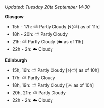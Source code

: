 *Updated: Tuesday 20th September 14:30*

**Glasgow**

* 15h - 17h: :partly_sunny: Partly Cloudy [:cyclone:(:partly_sunny:) as of 11h]
* 18h - 20h: :partly_sunny: Partly Cloudy
* 21h: :partly_sunny: Partly Cloudy [:cloud: as of 11h]
* 22h - 2h: :cloud: Cloudy

**Edinburgh**

* 15h, 16h: :partly_sunny: Partly Cloudy [:cyclone:(:partly_sunny:) as of 10h]
* 17h: :partly_sunny: Partly Cloudy
* 18h, 19h: :partly_sunny: Partly Cloudy [:sunny: as of 10h]
* 20h, 21h: :partly_sunny: Partly Cloudy
* 22h - 2h: :cloud: Cloudy
